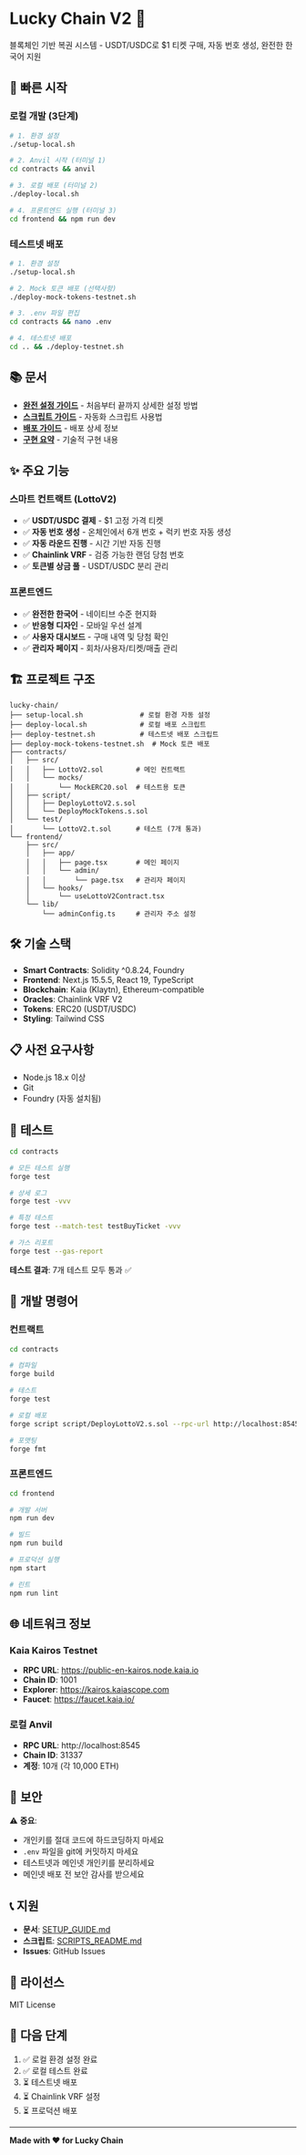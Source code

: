 # Lucky Chain V2 🎰

블록체인 기반 복권 시스템 - USDT/USDC로 $1 티켓 구매, 자동 번호 생성, 완전한 한국어 지원

## 🚀 빠른 시작

### 로컬 개발 (3단계)

```bash
# 1. 환경 설정
./setup-local.sh

# 2. Anvil 시작 (터미널 1)
cd contracts && anvil

# 3. 로컬 배포 (터미널 2)
./deploy-local.sh

# 4. 프론트엔드 실행 (터미널 3)
cd frontend && npm run dev
```

### 테스트넷 배포

```bash
# 1. 환경 설정
./setup-local.sh

# 2. Mock 토큰 배포 (선택사항)
./deploy-mock-tokens-testnet.sh

# 3. .env 파일 편집
cd contracts && nano .env

# 4. 테스트넷 배포
cd .. && ./deploy-testnet.sh
```

## 📚 문서

- **[완전 설정 가이드](SETUP_GUIDE.md)** - 처음부터 끝까지 상세한 설정 방법
- **[스크립트 가이드](SCRIPTS_README.md)** - 자동화 스크립트 사용법
- **[배포 가이드](DEPLOYMENT.md)** - 배포 상세 정보
- **[구현 요약](IMPLEMENTATION_SUMMARY.md)** - 기술적 구현 내용

## ✨ 주요 기능

### 스마트 컨트랙트 (LottoV2)
- ✅ **USDT/USDC 결제** - $1 고정 가격 티켓
- ✅ **자동 번호 생성** - 온체인에서 6개 번호 + 럭키 번호 자동 생성
- ✅ **자동 라운드 진행** - 시간 기반 자동 진행
- ✅ **Chainlink VRF** - 검증 가능한 랜덤 당첨 번호
- ✅ **토큰별 상금 풀** - USDT/USDC 분리 관리

### 프론트엔드
- ✅ **완전한 한국어** - 네이티브 수준 현지화
- ✅ **반응형 디자인** - 모바일 우선 설계
- ✅ **사용자 대시보드** - 구매 내역 및 당첨 확인
- ✅ **관리자 페이지** - 회차/사용자/티켓/매출 관리

## 🏗️ 프로젝트 구조

```
lucky-chain/
├── setup-local.sh              # 로컬 환경 자동 설정
├── deploy-local.sh             # 로컬 배포 스크립트
├── deploy-testnet.sh           # 테스트넷 배포 스크립트
├── deploy-mock-tokens-testnet.sh  # Mock 토큰 배포
├── contracts/
│   ├── src/
│   │   ├── LottoV2.sol        # 메인 컨트랙트
│   │   └── mocks/
│   │       └── MockERC20.sol  # 테스트용 토큰
│   ├── script/
│   │   ├── DeployLottoV2.s.sol
│   │   └── DeployMockTokens.s.sol
│   └── test/
│       └── LottoV2.t.sol      # 테스트 (7개 통과)
└── frontend/
    ├── src/
    │   ├── app/
    │   │   ├── page.tsx       # 메인 페이지
    │   │   └── admin/
    │   │       └── page.tsx   # 관리자 페이지
    │   └── hooks/
    │       └── useLottoV2Contract.tsx
    └── lib/
        └── adminConfig.ts     # 관리자 주소 설정
```

## 🛠️ 기술 스택

- **Smart Contracts**: Solidity ^0.8.24, Foundry
- **Frontend**: Next.js 15.5.5, React 19, TypeScript
- **Blockchain**: Kaia (Klaytn), Ethereum-compatible
- **Oracles**: Chainlink VRF V2
- **Tokens**: ERC20 (USDT/USDC)
- **Styling**: Tailwind CSS

## 📋 사전 요구사항

- Node.js 18.x 이상
- Git
- Foundry (자동 설치됨)

## 🧪 테스트

```bash
cd contracts

# 모든 테스트 실행
forge test

# 상세 로그
forge test -vvv

# 특정 테스트
forge test --match-test testBuyTicket -vvv

# 가스 리포트
forge test --gas-report
```

**테스트 결과**: 7개 테스트 모두 통과 ✅

## 🔧 개발 명령어

### 컨트랙트

```bash
cd contracts

# 컴파일
forge build

# 테스트
forge test

# 로컬 배포
forge script script/DeployLottoV2.s.sol --rpc-url http://localhost:8545 --broadcast

# 포맷팅
forge fmt
```

### 프론트엔드

```bash
cd frontend

# 개발 서버
npm run dev

# 빌드
npm run build

# 프로덕션 실행
npm start

# 린트
npm run lint
```

## 🌐 네트워크 정보

### Kaia Kairos Testnet

- **RPC URL**: https://public-en-kairos.node.kaia.io
- **Chain ID**: 1001
- **Explorer**: https://kairos.kaiascope.com
- **Faucet**: https://faucet.kaia.io/

### 로컬 Anvil

- **RPC URL**: http://localhost:8545
- **Chain ID**: 31337
- **계정**: 10개 (각 10,000 ETH)

## 🔐 보안

⚠️ **중요**:
- 개인키를 절대 코드에 하드코딩하지 마세요
- `.env` 파일을 git에 커밋하지 마세요
- 테스트넷과 메인넷 개인키를 분리하세요
- 메인넷 배포 전 보안 감사를 받으세요

## 📞 지원

- **문서**: [SETUP_GUIDE.md](SETUP_GUIDE.md)
- **스크립트**: [SCRIPTS_README.md](SCRIPTS_README.md)
- **Issues**: GitHub Issues

## 📄 라이선스

MIT License

## 🎯 다음 단계

1. ✅ 로컬 환경 설정 완료
2. ✅ 로컬 테스트 완료
3. ⏳ 테스트넷 배포
4. ⏳ Chainlink VRF 설정
5. ⏳ 프로덕션 배포

---

**Made with ❤️ for Lucky Chain**
